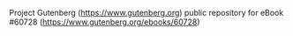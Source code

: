 Project Gutenberg (https://www.gutenberg.org) public repository for
eBook #60728 (https://www.gutenberg.org/ebooks/60728)
